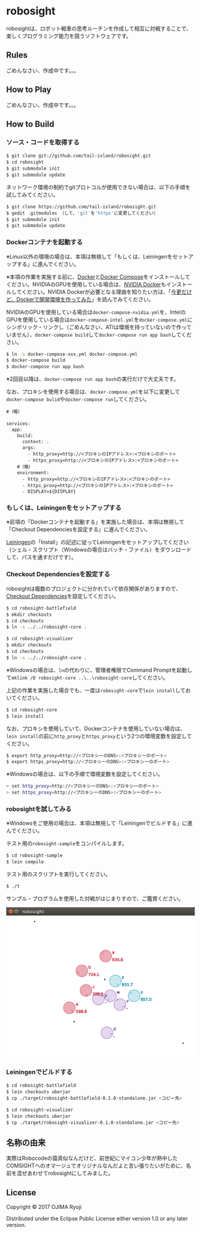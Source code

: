 # robosight

robosightは、ロボット戦車の思考ルーチンを作成して相互に対戦することで、楽しくプログラミング能力を競うソフトウェアです。

## Rules

ごめんなさい、作成中です。。。

## How to Play

ごめんなさい、作成中です。。。

## How to Build

### ソース・コードを取得する

```bash
$ git clone git://github.com/tail-island/robosight.git
$ cd robosight
$ git submodule init
$ git submodule update
```

ネットワーク環境の制約でgitプロトコルが使用できない場合は、以下の手順を試してみてください。

```bash
$ git clone https://github.com/tail-island/robosight.git
$ gedit .gitmodules （して、'git'を'https'に変更してください）
$ git submodule init
$ git submodule update
```

### Dockerコンテナを起動する

※Linux以外の環境の場合は、本項は無視して「もしくは、Leiningenをセットアップする」に進んでください。

※本項の作業を実施する前に、[Docker](https://www.docker.com)と[Docker Compose](https://docs.docker.com/compose)をインストールしてください。NVIDIAのGPUを使用している場合は、[NVIDIA Docker](https://github.com/NVIDIA/nvidia-docker)もインストールしてください。NVIDIA Dockerが必要となる理由を知りたい方は、「[今更だけど、Dockerで開発環境を作ってみた](https://tail-island.github.io/programming/2017/07/11/docker-for-development-container-on-linux.html)」を読んでみてください。

NVIDIAのGPUを使用している場合は`docker-compose-nvidia.yml`を、IntelのGPUを使用している場合は`docker-compose-intel.yml`を`docker-compose.yml`にシンボリック・リンクし（ごめんなさい、ATIは環境を持っていないので作っていません）、`docker-compose build`して`docker-compose run app bash`してください。

```bash
$ ln -s docker-compose-xxx.yml docker-compose.yml
$ docker-compose build
$ docker-compose run app bash
```

※2回目以降は、`docker-compose run app bash`の実行だけで大丈夫です。

なお、プロキシを使用する場合は、`docker-compose.yml`を以下に変更して`docker-compose bulid`や`docker-compose run`してください。

```
#（略）

services:
  app:
    build:
      context: .
      args:
        - http_proxy=http://<プロキシのIPアドレス>:<プロキシのポート>
        - https_proxy=http://<プロキシのIPアドレス>:<プロキシのポート>
    #（略）
    environment:
      - http_proxy=http://<プロキシのIPアドレス>:<プロキシのポート>
      - https_proxy=http://<プロキシのIPアドレス>:<プロキシのポート>
      - DISPLAY=${DISPLAY}
```

### もしくは、Leiningenをセットアップする

※前項の「Dockerコンテナを起動する」を実施した場合は、本項は無視して「Checkout Dependenciesを設定する」に進んでください。

[Leiningen](https://leiningen.org)の「Install」の記述に従ってLeiningenをセットアップしてください（シェル・スクリプト（Windowsの場合はバッチ・ファイル）をダウンロードして、パスを通すだけです）。

### Checkout Dependenciesを設定する

robosightは複数のプロジェクトに分かれていて依存関係がありますので、[Checkout Dependencies](https://github.com/technomancy/leiningen/blob/master/doc/TUTORIAL.md)を設定してください。

```bash
$ cd robosight-battlefield
$ mkdir checkouts
$ cd checkouts
$ ln -s ../../robosight-core .
```

```bash
$ cd robosight-visualizer
$ mkdir checkouts
$ cd checkouts
$ ln -s ../../robosight-core .
```

※Windowsの場合は、`ln`の代わりに、管理者権限でCommand Promptを起動して`mklink /D robosight-core ..\..\robosight-core`してください。

上記の作業を実施した場合でも、一度は`robosight-core`で`lein install`しておいてください。

```bash
$ cd robosight-core
$ lein install
```

なお、プロキシを使用していて、Dockerコンテナを使用していない場合は、`lein install`の前に`http_proxy`と`https_proxy`という2つの環境変数を設定してください。

```bash
$ export http_proxy=http://<プロキシーのDNS>:<プロキシーのポート>
$ export https_proxy=http://<プロキシーのDNS>:<プロキシーのポート>
```

※Windowsの場合は、以下の手順で環境変数を設定してください。

```bash
> set http_proxy=http://<プロキシーのDNS>:<プロキシーのポート>
> set https_proxy=http://<プロキシーのDNS>:<プロキシーのポート>
```

### robosightを試してみる

※Windowsをご使用の場合は、本項は無視して「Leiningenでビルドする」に進んでください。

テスト用の`robosight-sample`をコンパイルします。

```bash
$ cd robosight-sample
$ lein compile
```

テスト用のスクリプトを実行してください。

```bash
$ ./t
```

サンプル・プログラムを使用した対戦がはじまりすので、ご鑑賞ください。

![robosight](./doc/image/robosight.png)

### Leiningenでビルドする

```bash
$ cd robosight-battlefield
$ lein checkouts uberjar
$ cp ./target/robosight-battlefield-0.1.0-standalone.jar <コピー先>
```

```bash
$ cd robosight-visualizer
$ lein checkouts uberjar
$ cp ./target/robosight-visualizer-0.1.0-standalone.jar <コピー先>
```

## 名称の由来

実際はRobocodeの猿真似なんだけど、前世紀にマイコン少年が熱中したCOMSIGHTへのオマージュでオリジナルなんだよと言い張りたいがために、名前を混ぜあわせてrobosightにしてみました。

## License

Copyright © 2017 OJIMA Ryoji

Distributed under the Eclipse Public License either version 1.0 or any later version.
